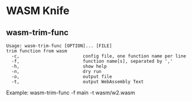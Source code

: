 # WASM Knife

## wasm-trim-func

	Usage: wasm-trim-func [OPTION]... [FILE]
	trim function from wasm
	  -c,                        config file, one function name per line
	  -f,                        function name[s], separated by ','
	  -h,                        show help
	  -n,                        dry run
	  -o,                        output file
	  -t,                        output WebAssembly Text

Example:
	wasm-trim-func -f main -t wasm/w2.wasm
